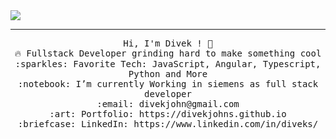 <img src="https://avatars.githubusercontent.com/u/39296126?s=400&u=ee563ea1411598775d90d44fd503cf055dbc7971&v=4"/>
 <hr></hr>
<p align="center">
  <samp>
    Hi, I'm Divek ! 👋 <br>
    🔥 Fullstack Developer grinding hard to make something cool  <br>
    :sparkles: Favorite Tech: JavaScript, Angular, Typescript, Python and More <br>
    :notebook: I’m currently Working in siemens as full stack developer <br>
    :email:	divekjohn@gmail.com <br>
    :art: Portfolio: https://divekjohns.github.io <br>
    :briefcase: LinkedIn: https://www.linkedin.com/in/diveks/ <br>
  </samp>
</p>
